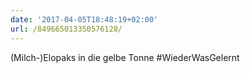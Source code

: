 ```yaml
---
date: '2017-04-05T18:48:19+02:00'
url: /849665013350576128/
---
```

(Milch-)Elopaks in die gelbe Tonne #WiederWasGelernt
